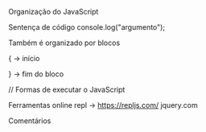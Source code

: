 Organização do JavaScript

Sentença de código
    console.log("argumento");

Também é organizado por blocos

{ -> início


 

} -> fim do bloco



// Formas de executar o JavaScript

Ferramentas online 
    repl -> https://repljs.com/
    jquery.com


Comentários

